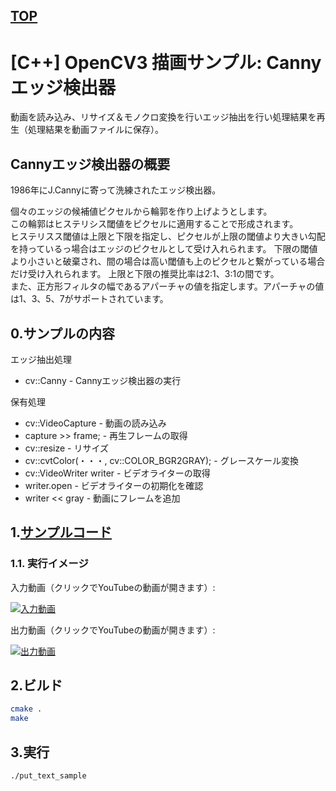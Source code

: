 [TOP](https://github.com/maemori/OpenCV3_Sample/)
----

# [C++] OpenCV3 描画サンプル: Cannyエッジ検出器

動画を読み込み、リサイズ＆モノクロ変換を行いエッジ抽出を行い処理結果を再生（処理結果を動画ファイルに保存）。

## Cannyエッジ検出器の概要
1986年にJ.Cannyに寄って洗練されたエッジ検出器。  

個々のエッジの候補値ピクセルから輪郭を作り上げようとします。  
この輪郭はヒステリシス閾値をピクセルに適用することで形成されます。  
ヒステリスス閾値は上限と下限を指定し、ピクセルが上限の閾値より大きい勾配を持っているっ場合はエッジのピクセルとして受け入れられます。
下限の閾値より小さいと破棄され、間の場合は高い閾値も上のピクセルと繋がっている場合だけ受け入れられます。
上限と下限の推奨比率は2:1、3:1の間です。  
また、正方形フィルタの幅であるアパーチャの値を指定します。アパーチャの値は1、3、5、7がサポートされています。
 
## 0.サンプルの内容

エッジ抽出処理
* cv::Canny - Cannyエッジ検出器の実行

保有処理
* cv::VideoCapture - 動画の読み込み
* capture >> frame; - 再生フレームの取得
* cv::resize - リサイズ
* cv::cvtColor(・・・, cv::COLOR_BGR2GRAY); - グレースケール変換
* cv::VideoWriter writer - ビデオライターの取得
* writer.open - ビデオライターの初期化を確認
* writer << gray - 動画にフレームを追加

## 1.[サンプルコード](./main.cpp)


### 1.1. 実行イメージ

入力動画（クリックでYouTubeの動画が開きます）:

[![入力動画](http://img.youtube.com/vi/UDPQthJe7cg/0.jpg)](https://www.youtube.com/watch?v=UDPQthJe7cg)

出力動画（クリックでYouTubeの動画が開きます）:

[![出力動画](http://img.youtube.com/vi/w7DHFM1D1zU/0.jpg)](https://www.youtube.com/watch?v=w7DHFM1D1zU)

## 2.ビルド

``` bash
cmake .
make
```

## 3.実行

``` bash
./put_text_sample
```

